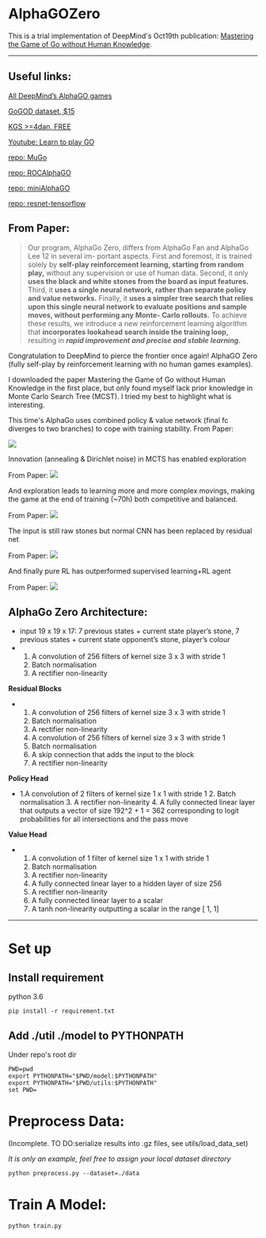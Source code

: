 # AlphaGOZero
This is a trial implementation of DeepMind's Oct19th publication: [Mastering the Game of Go without Human Knowledge](https://www.nature.com/articles/nature24270.epdf?author_access_token=VJXbVjaSHxFoctQQ4p2k4tRgN0jAjWel9jnR3ZoTv0PVW4gB86EEpGqTRDtpIz-2rmo8-KG06gqVobU5NSCFeHILHcVFUeMsbvwS-lxjqQGg98faovwjxeTUgZAUMnRQ). 

---

## Useful links:

[All DeepMind’s AlphaGO games](http://www.alphago-games.com)

[GoGOD dataset, $15](https://gogodonline.co.uk)

[KGS >=4dan, FREE](https://www.u-go.net/gamerecords-4d/)

[Youtube: Learn to play GO](https://www.youtube.com/watch?v=xMshtO8h7RU)

[repo: MuGo](https://github.com/brilee/MuGo)

[repo: ROCAlphaGO](https://github.com/Rochester-NRT/RocAlphaGo)

[repo: miniAlphaGO](https://github.com/yotamish/mini-Alpha-Go)

[repo: resnet-tensorflow](https://github.com/ritchieng/resnet-tensorflow)


## From Paper:

>Our program, AlphaGo Zero, differs from AlphaGo Fan and AlphaGo Lee 12 in several im- portant aspects. First and foremost, it is trained solely by **self-play reinforcement learning, starting from random play,** without any supervision or use of human data. Second, it only **uses the black and white stones from the board as input features.** Third, it **uses a single neural network, rather than separate policy and value networks.** Finally, it **uses a simpler tree search that relies upon this single neural network to evaluate positions and sample moves, without performing any Monte- Carlo rollouts.** To achieve these results, we introduce a new reinforcement learning algorithm that **incorporates lookahead search inside the training loop,** resulting in ***rapid improvement and precise and stable learning.***


Congratulation to DeepMind to pierce the frontier once again! AlphaGO Zero (fully self-play by reinforcement learning with no human games examples).

I downloaded the paper Mastering the Game of Go without Human Knowledge in the first place, but only found myself lack prior knowledge in Monte Carlo Search Tree (MCST). I tried my best to highlight what is interesting.

This time's AlphaGo uses combined policy & value network (final fc diverges to two branches) to cope with training stability.
From Paper:

![](/figure/dual_network.png)

Innovation (annealing & Dirichlet noise) in MCTS has enabled exploration

From Paper:
![](/figure/MCTS.png)

And exploration leads to learning more and more complex movings, making the game at the end of training (~70h) both competitive and balanced.

From Paper:
![](/figure/learning_go.png)

The input is still raw stones but normal CNN has been replaced by residual net

From Paper:
![](/figure/cnn_archi.png)

And finally pure RL has outperformed supervised learning+RL agent

From Paper:
![](/figure/rl_vs_sl.png)

## AlphaGo Zero Architecture:

* input 19 x 19 x 17: 7 previous states + current state player’s stone, 7 previous states + current state opponent’s stone, player’s colour
* 1. A convolution of 256 filters of kernel size 3 x 3 with stride 1
  2. Batch normalisation
  3. A rectifier non-linearity

**Residual Blocks**
* 1. A convolution of 256 filters of kernel size 3 x 3 with stride 1
  2. Batch normalisation
  3. A rectifier non-linearity
  4. A convolution of 256 filters of kernel size 3 x 3 with stride 1
  5. Batch normalisation
  6. A skip connection that adds the input to the block
  7. A rectifier non-linearity

**Policy Head**
* 1.A convolution of 2 filters of kernel size 1 x 1 with stride 1  2. Batch normalisation  3. A rectifier non-linearity  4. A fully connected linear layer that outputs a vector of size 192^2 + 1 = 362 corresponding to logit probabilities for all intersections and the pass move

**Value Head**
* 1. A convolution of 1 filter of kernel size 1 x 1 with stride 1 
  2. Batch normalisation  3. A rectifier non-linearity
  4. A fully connected linear layer to a hidden layer of size 256 
  5. A rectifier non-linearity  6. A fully connected linear layer to a scalar  7. A tanh non-linearity outputting a scalar in the range [ 1, 1]

---

# Set up

## Install requirement

python 3.6

```
pip install -r requirement.txt
```

## Add ./util ./model to PYTHONPATH

Under repo's root dir

```
PWD=pwd
export PYTHONPATH="$PWD/model:$PYTHONPATH"
export PYTHONPATH="$PWD/utils:$PYTHONPATH"
set PWD=
```

# Preprocess Data:

(Incomplete. TO DO:serialize results into .gz files, see utils/load_data_set)

*It is only an example, feel free to assign your local dataset directory*

```
python preprocess.py --dataset=./data
```

# Train A Model:

```
python train.py
```
